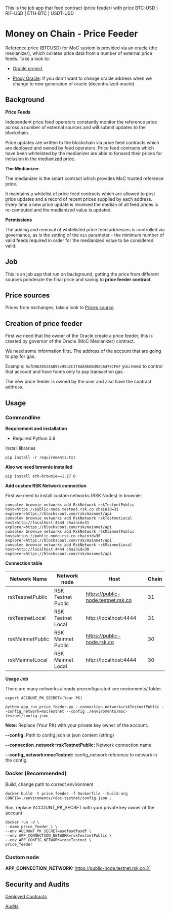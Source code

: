 This is the job app that feed contract (price feeder) with price BTC-USD | RIF-USD | ETH-BTC | USDT-USD

# Money on Chain - Price Feeder

Reference price (BTCUSD) for MoC system is provided via an oracle (the
medianizer), which collates price data from a number of external price
feeds. Take a look to:

* [Oracle project](https://github.com/money-on-chain/Amphiraos-Oracle)

* [Proxy Oracle](https://github.com/money-on-chain/Proxy_Oracle): If you don't want to change oracle address
when we change to new generation of oracle (decentralized oracle)

## Background

**Price Feeds**

Independent price feed operators constantly monitor the reference price
across a number of external sources and will submit updates to the
blockchain.

Price updates are written to the blockchain via price feed contracts which are deployed and owned by feed operators. 
Price feed contracts which have been whitelisted by the medianizer are able to forward their prices for 
inclusion in the medianized price.

**The Medianizer**

The medianizer is the smart contract which provides MoC trusted reference price.

It maintains a whitelist of price feed contracts which are allowed to post price updates and a record of recent 
prices supplied by each address. Every time a new price update is received the median of all feed prices is 
re-computed and the medianized value is updated.

**Permissions**

The adding and removal of whitelisted price feed addresses is controlled via governance, as is the setting of 
the `min` parameter - the minimum number of valid feeds required in order for the medianized value to 
be considered valid.

## Job

This is an job app that run on background, getting the price from
different sources ponderate the final price and saving to **price feeder
contract**.


## Price sources

Prices from exchanges, take a look to [Prices source](https://github.com/money-on-chain/moc_prices_source)


## Creation of price feeder

First we need that the owner of the Oracle create a price feeder, this
is created by governor of the Oracle (MoC Medianizer) contract.

We need some information first. The address of the account that are
going to pay for gas.

Example: `0xfDB628524AD95c95a2C1f8dA9b8Bd92b6478CF6F` you need to
control that account and have funds only to pay transaction gas.

The new price feeder is owned by the user and also have the contract
address. 


## Usage

### Commandline

**Requirement and installation**
 
*  Required Python 3.9

Install libraries

`pip install -r requirements.txt`

**Also we need brownie installed**

`pip install eth-brownie==1.17.0`

**Add custom RSK Network connection** 

First we need to install custom networks (RSK Nodes) in brownie:

```
console> brownie networks add RskNetwork rskTestnetPublic host=https://public-node.testnet.rsk.co chainid=31 explorer=https://blockscout.com/rsk/mainnet/api
console> brownie networks add RskNetwork rskTestnetLocal host=http://localhost:4444 chainid=31 explorer=https://blockscout.com/rsk/mainnet/api
console> brownie networks add RskNetwork rskMainnetPublic host=https://public-node.rsk.co chainid=30 explorer=https://blockscout.com/rsk/mainnet/api
console> brownie networks add RskNetwork rskMainnetLocal host=http://localhost:4444 chainid=30 explorer=https://blockscout.com/rsk/mainnet/api
```

**Connection table**

| Network Name      | Network node          | Host                               | Chain    |
|-------------------|-----------------------|------------------------------------|----------|
| rskTestnetPublic   | RSK Testnet Public    | https://public-node.testnet.rsk.co | 31       |    
| rskTestnetLocal    | RSK Testnet Local     | http://localhost:4444              | 31       |
| rskMainnetPublic  | RSK Mainnet Public    | https://public-node.rsk.co         | 30       |
| rskMainnetLocal   | RSK Mainnet Local     | http://localhost:4444              | 30       |


**Usage Job**

There are many networks already preconfigurated see enviroments/ folder.

`export ACCOUNT_PK_SECRET=(Your PK)`

`python app_run_price_feeder.py --connection_network=rskTestnetPublic --config_network=mocTestnet --config ./enviroments/moc-testnet/config.json`

**Note:** Replace (Your PK) with your private key owner of the account.

**--config:** Path to config.json or json content (string)

**--connection_network=rskTestnetPublic:** Network connection name

**--config_network=mocTestnet:** config_network reference to network in the config.


### Docker (Recommended)

Build, change path to correct environment

```
docker build -t price_feeder -f Dockerfile --build-arg CONFIG=./enviroments/rdoc-testnet/config.json .
```

Run, replace ACCOUNT_PK_SECRET  with your private key owner of the account

```
docker run -d \
--name price_feeder_1 \
--env ACCOUNT_PK_SECRET=asdfasdfasdf \
--env APP_CONNECTION_NETWORK=rskTestnetPublic \
--env APP_CONFIG_NETWORK=rdocTestnet \
price_feeder
```

### Custom node

**APP_CONNECTION_NETWORK:** https://public-node.testnet.rsk.co,31

## Security and Audits

[Deployed Contracts](https://github.com/money-on-chain/main-RBTC-contract/blob/master/docs/Contracts%20verification.md)

[Audits](https://github.com/money-on-chain/Audits)


